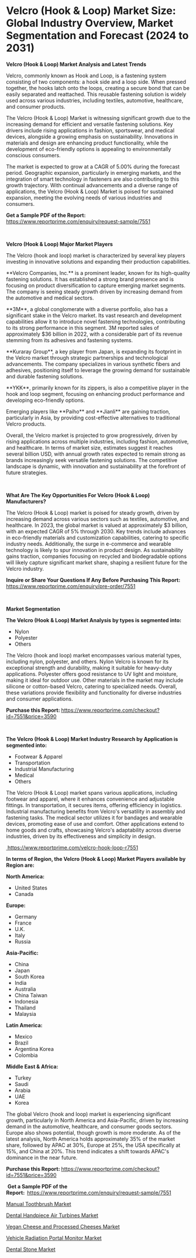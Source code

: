 <p><h1>Velcro (Hook & Loop) Market Size: Global Industry Overview, Market Segmentation and Forecast (2024 to 2031)</h1></p><p><strong>Velcro (Hook & Loop) Market Analysis and Latest Trends</strong></p>
<p><p>Velcro, commonly known as Hook and Loop, is a fastening system consisting of two components: a hook side and a loop side. When pressed together, the hooks latch onto the loops, creating a secure bond that can be easily separated and reattached. This reusable fastening solution is widely used across various industries, including textiles, automotive, healthcare, and consumer products.</p><p>The Velcro (Hook & Loop) Market is witnessing significant growth due to the increasing demand for efficient and versatile fastening solutions. Key drivers include rising applications in fashion, sportswear, and medical devices, alongside a growing emphasis on sustainability. Innovations in materials and design are enhancing product functionality, while the development of eco-friendly options is appealing to environmentally conscious consumers.</p><p>The market is expected to grow at a CAGR of 5.00% during the forecast period. Geographic expansion, particularly in emerging markets, and the integration of smart technology in fasteners are also contributing to this growth trajectory. With continual advancements and a diverse range of applications, the Velcro (Hook & Loop) Market is poised for sustained expansion, meeting the evolving needs of various industries and consumers.</p></p>
<p><strong>Get a Sample PDF of the Report:&nbsp;</strong> <a href="https://www.reportprime.com/enquiry/request-sample/7551">https://www.reportprime.com/enquiry/request-sample/7551</a></p>
<p>&nbsp;</p>
<p><strong>Velcro (Hook & Loop) Major Market Players</strong></p>
<p><p>The Velcro (hook and loop) market is characterized by several key players investing in innovative solutions and expanding their production capabilities. </p><p>**Velcro Companies, Inc.** is a prominent leader, known for its high-quality fastening solutions. It has established a strong brand presence and is focusing on product diversification to capture emerging market segments. The company is seeing steady growth driven by increasing demand from the automotive and medical sectors.</p><p>**3M**, a global conglomerate with a diverse portfolio, also has a significant stake in the Velcro market. Its vast research and development capabilities allow it to introduce novel fastening technologies, contributing to its strong performance in this segment. 3M reported sales of approximately $36 billion in 2022, with a considerable part of its revenue stemming from its adhesives and fastening systems.</p><p>**Kuraray Group**, a key player from Japan, is expanding its footprint in the Velcro market through strategic partnerships and technological advancements. The company specializes in various synthetic fibers and adhesives, positioning itself to leverage the growing demand for sustainable and durable fastening solutions.</p><p>**YKK**, primarily known for its zippers, is also a competitive player in the hook and loop segment, focusing on enhancing product performance and developing eco-friendly options.</p><p>Emerging players like **Paiho** and **Jianli** are gaining traction, particularly in Asia, by providing cost-effective alternatives to traditional Velcro products. </p><p>Overall, the Velcro market is projected to grow progressively, driven by rising applications across multiple industries, including fashion, automotive, and healthcare. In terms of market size, estimates suggest it reaches several billion USD, with annual growth rates expected to remain strong as brands increasingly seek versatile fastening solutions. The competitive landscape is dynamic, with innovation and sustainability at the forefront of future strategies.</p></p>
<p>&nbsp;</p>
<p><strong>What Are The Key Opportunities For Velcro (Hook & Loop) Manufacturers?</strong></p>
<p><p>The Velcro (Hook & Loop) market is poised for steady growth, driven by increasing demand across various sectors such as textiles, automotive, and healthcare. In 2023, the global market is valued at approximately $3 billion, with an expected CAGR of 5% through 2030. Key trends include advances in eco-friendly materials and customization capabilities, catering to specific industry needs. Additionally, the surge in e-commerce and wearable technology is likely to spur innovation in product design. As sustainability gains traction, companies focusing on recycled and biodegradable options will likely capture significant market share, shaping a resilient future for the Velcro industry.</p></p>
<p><strong>Inquire or Share Your Questions If Any Before Purchasing This Report:</strong> <a href="https://www.reportprime.com/enquiry/pre-order/7551">https://www.reportprime.com/enquiry/pre-order/7551</a></p>
<p>&nbsp;</p>
<p><strong>Market Segmentation</strong></p>
<p><strong>The Velcro (Hook & Loop) Market Analysis by types is segmented into:</strong></p>
<p><ul><li>Nylon</li><li>Polyester</li><li>Others</li></ul></p>
<p><p>The Velcro (hook and loop) market encompasses various material types, including nylon, polyester, and others. Nylon Velcro is known for its exceptional strength and durability, making it suitable for heavy-duty applications. Polyester offers good resistance to UV light and moisture, making it ideal for outdoor use. Other materials in the market may include silicone or cotton-based Velcro, catering to specialized needs. Overall, these variations provide flexibility and functionality for diverse industries and consumer applications.</p></p>
<p><strong>Purchase this Report:&nbsp;</strong><a href="https://www.reportprime.com/checkout?id=7551&price=3590">https://www.reportprime.com/checkout?id=7551&price=3590</a></p>
<p>&nbsp;</p>
<p><strong>The Velcro (Hook & Loop) Market Industry Research by Application is segmented into:</strong></p>
<p><ul><li>Footwear & Apparel</li><li>Transportation</li><li>Industrial Manufacturing</li><li>Medical</li><li>Others</li></ul></p>
<p><p>The Velcro (Hook & Loop) market spans various applications, including footwear and apparel, where it enhances convenience and adjustable fittings. In transportation, it secures items, offering efficiency in logistics. Industrial manufacturing benefits from Velcro's versatility in assembly and fastening tasks. The medical sector utilizes it for bandages and wearable devices, promoting ease of use and comfort. Other applications extend to home goods and crafts, showcasing Velcro's adaptability across diverse industries, driven by its effectiveness and simplicity in design.</p></p>
<p><a href="https://www.reportprime.com/velcro-hook-loop-r7551">&nbsp;https://www.reportprime.com/velcro-hook-loop-r7551</a></p>
<p><strong>In terms of Region, the Velcro (Hook & Loop) Market Players available by Region are:</strong></p>
<p>
    <p> <strong> North America: </strong>
        <ul>
            <li>United States</li>
            <li>Canada</li>
        </ul>
        </p> 
    <p> <strong> Europe: </strong>
        <ul>
            <li>Germany</li>
            <li>France</li>
            <li>U.K.</li>
            <li>Italy</li>
            <li>Russia</li>
        </ul>
        </p> 
    <p> <strong> Asia-Pacific: </strong>
        <ul>
            <li>China</li>
            <li>Japan</li>
            <li>South Korea</li>
            <li>India</li>
            <li>Australia</li>
            <li>China Taiwan</li>
            <li>Indonesia</li>
            <li>Thailand</li>
            <li>Malaysia</li>
        </ul>
        </p> 
    <p> <strong> Latin America: </strong>
        <ul>
            <li>Mexico</li>
            <li>Brazil</li>
            <li>Argentina Korea</li>
            <li>Colombia</li>
        </ul>
        </p> 
    <p> <strong> Middle East & Africa: </strong>
        <ul>
            <li>Turkey</li>
            <li>Saudi</li>
            <li>Arabia</li>
            <li>UAE</li>
            <li>Korea</li>
        </ul>
    </p>
    </p>
<p><p>The global Velcro (hook and loop) market is experiencing significant growth, particularly in North America and Asia-Pacific, driven by increasing demand in the automotive, healthcare, and consumer goods sectors. Europe also shows potential, though growth is more moderate. As of the latest analysis, North America holds approximately 35% of the market share, followed by APAC at 30%, Europe at 25%, the USA specifically at 15%, and China at 20%. This trend indicates a shift towards APAC's dominance in the near future.</p></p>
<p><strong>Purchase this Report: </strong><a href="https://www.reportprime.com/checkout?id=7551&price=3590">https://www.reportprime.com/checkout?id=7551&price=3590</a></p>
<p>&nbsp;<strong>Get a Sample PDF of the Report:&nbsp;&nbsp;</strong><a href="https://www.reportprime.com/enquiry/request-sample/7551">https://www.reportprime.com/enquiry/request-sample/7551</a></p>
<p><strong></strong></p>
<p><p><a href="https://www.linkedin.com/pulse/charting-future-comprehensive-analysis-global-manual-lrmwf?trackingId=z9I8KYHeSEqYUSbNe4UKsg%3D%3D">Manual Toothbrush Market</a></p><p><a href="https://medium.com/@minervawunsch/exploring-dental-handpiece-air-turbines-market-dynamics-global-trends-and-future-growth-prospects-f36533190dac">Dental Handpiece Air Turbines Market</a></p><p><a href="https://medium.com/@minervawunsch/vegan-cheese-and-processed-cheeses-industry-insights-report-analyzing-vegan-cheese-and-processed-f0bf45defd8d">Vegan Cheese and Processed Cheeses Market</a></p><p><a href="https://issuu.com/reportprime-2/docs/vehicle-radiation-portal-monitor-ma_4e6192850de89a">Vehicle Radiation Portal Monitor Market</a></p><p><a href="https://www.linkedin.com/pulse/booming-dental-stone-market-sector-analysis-growth-projections-prrke?trackingId=3d4z5IxIRjeiY44dUH6W6g%3D%3D">Dental Stone Market</a></p></p>